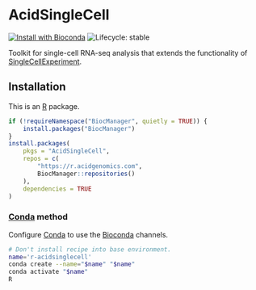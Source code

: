 # AcidSingleCell

[![Install with Bioconda](https://img.shields.io/badge/install%20with-bioconda-brightgreen.svg)](http://bioconda.github.io/recipes/r-acidsinglecell/README.html) ![Lifecycle: stable](https://img.shields.io/badge/lifecycle-stable-brightgreen.svg)

Toolkit for single-cell RNA-seq analysis that extends the functionality of
[SingleCellExperiment][].

## Installation

This is an [R][] package.

```r
if (!requireNamespace("BiocManager", quietly = TRUE)) {
    install.packages("BiocManager")
}
install.packages(
    pkgs = "AcidSingleCell",
    repos = c(
        "https://r.acidgenomics.com",
        BiocManager::repositories()
    ),
    dependencies = TRUE
)
```

### [Conda][] method

Configure [Conda][] to use the [Bioconda][] channels.

```sh
# Don't install recipe into base environment.
name='r-acidsinglecell'
conda create --name="$name" "$name"
conda activate "$name"
R
```

[bioconda]: https://bioconda.github.io/
[conda]: https://docs.conda.io/
[r]: https://www.r-project.org/
[singlecellexperiment]: https://bioconductor.org/packages/SingleCellExperiment/
